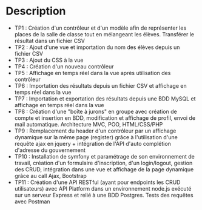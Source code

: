 # Description
- TP1 :
Création d'un contrôleur et d'un modèle afin de représenter les places de la salle de classe tout en mélangeant les élèves. Transférer le résultat dans un fichier CSV
- TP2 :
Ajout d'une vue et importation du nom des élèves depuis un fichier CSV
- TP3 :
Ajout du CSS à la vue
- TP4 :
Création d'un nouveau contrôleur
- TP5 :
Affichage en temps réel dans la vue après utilisation des contrôleur
- TP6 :
Importation des résultats depuis un fichier CSV et affichage en temps réel dans la vue
- TP7 :
Importation et exportation des résultats depuis une BDD MySQL et affichage en temps réel dans la vue
- TP8 :
Création d'une "boîte à jurons" en groupe avec création de compte et insertion en BDD, modification et affichage de profil, envoi de mail automatique. Architecture MVC, POO, HTML/CSS/PHP
- TP9 : 
Remplacement du header d'un contrôleur par un affichage dynamique sur la même page (register) grâce à l'utilisation d'une requête ajax en jquery + intégration de l'API d'auto complétion d'adresse du gouvernement
- TP10 :
Installation de symfony et paramétrage de son environnement de travail, création d'un formulaire d'inscription, d'un login/logout, gestion des CRUD, intégration dans une vue et affichage de la page dynamique grâce au call Ajax, Bootstrap
- TP11 :
Création d'une API RESTful (ayant pour endpoints les CRUD utilisateurs) avec API Platform dans un environnement node.js exécuté sur un serveur Express et relié à une BDD Postgres. Tests des requêtes avec Postman
